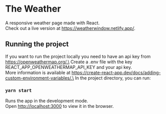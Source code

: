 # The Weather

A responsive weather page made with React.\
Check out a live version at https://weatherwindow.netlify.app/.

## Running the project

If you want to run the project locally you need to have an api key from https://openweathermap.org/.\
Create a .env file with the key REACT_APP_OPENWEATHERMAP_API_KEY and your api key.\
More information is available at https://create-react-app.dev/docs/adding-custom-environment-variables/.\
In the project directory, you can run:

### `yarn start`

Runs the app in the development mode.\
Open [http://localhost:3000](http://localhost:3000) to view it in the browser.

